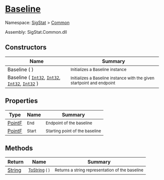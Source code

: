 # [Baseline](./Baseline.md)

Namespace: [SigStat]() > [Common](./README.md)

Assembly: SigStat.Common.dll


## Constructors

| Name | Summary | 
| --- | --- | 
| Baseline (  ) | <sub>Initializes a Baseline instance</sub> | 
| Baseline ( [`Int32`](https://docs.microsoft.com/en-us/dotnet/api/System.Int32), [`Int32`](https://docs.microsoft.com/en-us/dotnet/api/System.Int32), [`Int32`](https://docs.microsoft.com/en-us/dotnet/api/System.Int32), [`Int32`](https://docs.microsoft.com/en-us/dotnet/api/System.Int32) ) | <sub>Initializes a Baseline instance with the given startpoint and endpoint</sub> | 


## Properties

| Type | Name | Summary | 
| --- | --- | --- | 
| [PointF](https://docs.microsoft.com/en-us/dotnet/api/System.Drawing.PointF) | <sub>End</sub> | <sub>Endpoint of the baseline</sub> | 
| [PointF](https://docs.microsoft.com/en-us/dotnet/api/System.Drawing.PointF) | <sub>Start</sub> | <sub>Starting point of the baseline</sub> | 


## Methods

| Return | Name | Summary | 
| --- | --- | --- | 
| [String](https://docs.microsoft.com/en-us/dotnet/api/System.String) | <sub>[ToString](./Methods/Baseline-100663332.md) (  )</sub> | <sub>Returns a string representation of the baseline</sub> | 


